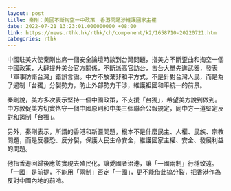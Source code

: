 ```yaml
---
layout: post
title: 秦剛：美國不斷掏空一中政策　香港問題涉維護國家主權
date: 2022-07-21 13:23:01.000000000 +08:00
link: https://news.rthk.hk/rthk/ch/component/k2/1658710-20220721.htm
categories: rthk
---
```


中國駐美大使秦剛出席一個安全論壇時談到台灣問題，指美方不斷歪曲和掏空一個中國政策，大肆提升美台官方關係，不斷派高官訪台，售台大量先進武器，發表「軍事防衛台灣」錯誤言論。中方不放棄非和平方式，不是針對台灣人民，而是為了遏制「台獨」分裂勢力，防止外部勢力干涉，維護祖國和平統一的前景。

秦剛說，美方多次表示堅持一個中國政策，不支援「台獨」，希望美方說到做到。中方敦促美方切實恪守一個中國原則和中美三個聯合公報規定，同中方一道堅定反對和遏制「台獨」。

另外，秦剛表示，所謂的香港和新疆問題，根本不是什麼民主、人權、民族、宗教問題，而是反暴恐、反分裂，保護人民生命安全，維護國家主權、安全、發展利益的問題。

他指香港回歸後應該實現去殖民化，讓愛國者治港，讓「一國兩制」行穩致遠。「一國」是前提，不能用「兩制」否定「一國」，更不能借此搞分裂，把香港作為反對中國內地的前哨。

